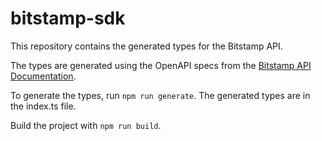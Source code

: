 # bitstamp-sdk

This repository contains the generated types for the Bitstamp API.

The types are generated using the OpenAPI specs from the [Bitstamp API Documentation](https://www.bitstamp.net/api/).

To generate the types, run `npm run generate`. The generated types are in the index.ts file.

Build the project with `npm run build`.
